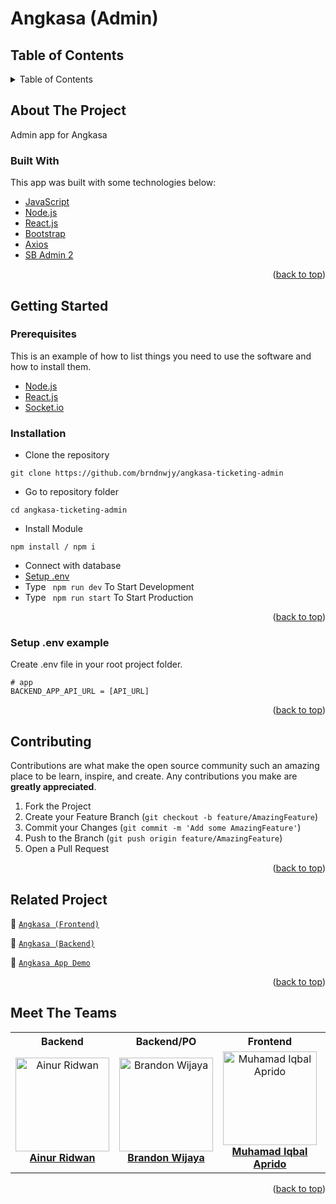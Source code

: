 # Angkasa (Admin)

<!-- Logo -->

<!-- Table of Contents -->
## Table of Contents

<details>
  <summary>Table of Contents</summary>
  <ol>
    <li>
      <a href="#about-the-project">About The Project</a>
      <ul>
        <li><a href="#built-with">Built With</a></li>
      </ul>
    </li>
    <li>
      <a href="#getting-started">Getting Started</a>
      <ul>
        <li><a href="#prerequisites">Prerequisites</a></li>
        <li><a href="#requirements">Requirements</a></li>
        <li><a href="#installation">Installation</a></li>
        <li><a href="#setup-env-example">Setup .env example</a></li>
      </ul>
    </li>
    <li><a href="#contributing">Contributing</a></li>
    <li><a href="#screenshoots">Screenshoots</a></li>
    <li><a href="#related-project">Related Projects</a></li>
    <li><a href="#meet-the-teams">Meet The Teams</a></li>
  </ol>
</details>

<!-- About The Project -->
## About The Project
Admin app for Angkasa

### Built With
This app was built with some technologies below:
- [JavaScript](https://www.javascript.com/)
- [Node.js](https://nodejs.org/en/)
- [React.js](https://reactjs.org/)
- [Bootstrap](https://getbootstrap.com/)
- [Axios](https://axios-http.com/)
- [SB Admin 2](https://startbootstrap.com/theme/sb-admin-2)

<p align="right">(<a href="#top">back to top</a>)</p>

<!-- Getting Started -->
## Getting Started

### Prerequisites

This is an example of how to list things you need to use the software and how to install them.

* [Node.js](https://nodejs.org/en/download/)
* [React.js](https://reactjs.org/docs/create-a-new-react-app.html)
* [Socket.io](https://socket.io/docs/v4/client-api/)

### Installation

- Clone the repository
```
git clone https://github.com/brndnwjy/angkasa-ticketing-admin
```
- Go to repository folder
```
cd angkasa-ticketing-admin
```
- Install Module
```
npm install / npm i
```
- Connect with database
- <a href="#setup-env-example">Setup .env</a>
- Type ` npm run dev` To Start Development
- Type ` npm run start` To Start Production

<p align="right">(<a href="#top">back to top</a>)</p>

### Setup .env example

Create .env file in your root project folder.

```env
# app
BACKEND_APP_API_URL = [API_URL]
```

<p align="right">(<a href="#top">back to top</a>)</p>

<!-- Contributing -->
## Contributing

Contributions are what make the open source community such an amazing place to be learn, inspire, and create. Any contributions you make are **greatly appreciated**.

1. Fork the Project
2. Create your Feature Branch (`git checkout -b feature/AmazingFeature`)
3. Commit your Changes (`git commit -m 'Add some AmazingFeature'`)
4. Push to the Branch (`git push origin feature/AmazingFeature`)
5. Open a Pull Request

<p align="right">(<a href="#top">back to top</a>)</p>

<!-- Screenshoots -->

<!-- Related Projects -->
## Related Project
:rocket: [`Angkasa (Frontend)`](https://github.com/brndnwjy/angkasa-ticketing-app)

:rocket: [`Angkasa (Backend)`](https://github.com/brndnwjy/angkasa-ticketing-api)

:rocket: [`Angkasa App Demo`](https://angkasa-ticketing.vercel.app)

<p align="right">(<a href="#top">back to top</a>)</p>

<!-- Meet The Teams -->
## Meet The Teams

<center>
  <table align="center">
    <tr>
      <th>Backend</th>
      <th>Backend/PO</th>
      <th>Frontend</th>
      <th>Backend</th>
      <th>Frontend</th>
    </tr>
    <tr>
      <td align="center">
        <a href="https://github.com/ainurcoding">
          <img width="150" src="https://avatars.githubusercontent.com/u/65219158?v=4" alt="Ainur Ridwan"><br/>
          <b>Ainur Ridwan</b>
        </a>
      </td>
      <td align="center">
        <a href="https://github.com/brndnwjy">
          <img width="150" src="https://avatars.githubusercontent.com/u/68231097?v=4" alt="Brandon Wijaya"><br/>
          <b>Brandon Wijaya</b>
        </a>
      </td>
      <td align="center">
        <a href="https://github.com/Iqbalapredo">
          <img width="150" src="https://avatars.githubusercontent.com/u/88433068?v=4" alt="Muhamad Iqbal Aprido"><br/>
          <b>Muhamad Iqbal Aprido</b>
        </a>
      </td>
      <td align="center">
        <a href="https://github.com/sukron21">
          <img width="150" src="https://avatars.githubusercontent.com/u/47409386?v=4" alt="Rahmat Furqon"><br/>
          <b>Rahmat Furqon</b>
        </a>
      </td>
      <td align="center">
        <a href="https://github.com/vickomaris">
          <img width="150" src="https://avatars.githubusercontent.com/u/64400928?v=4" alt="Vicko Maris Septiadi"><br/>
          <b>Vicko Maris Septiadi</b>
        </a>
      </td>
    </tr>
  </table>
</center>

<p align="right">(<a href="#top">back to top</a>)</p>
